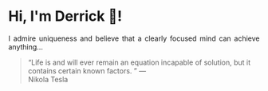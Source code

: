 # Hi, I'm Derrick 👋!
<p align="justify">I admire uniqueness and believe that a clearly focused mind can achieve anything...</p> 
<!-- #quote-start -->
<blockquote>&ldquo;Life is and will ever remain an equation incapable of solution, but it contains certain known factors. &rdquo; &mdash; <footer>Nikola Tesla</footer></blockquote>
<!-- #quote-end -->
